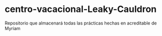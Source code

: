 # centro-vacacional-Leaky-Cauldron
Repositorio que almacenará todas las prácticas hechas en acreditable de Myriam 
